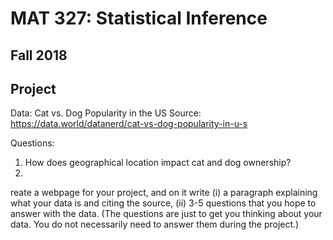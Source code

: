 # MAT 327: Statistical Inference
## Fall 2018
## Project

Data: Cat vs. Dog Popularity in the US
Source: https://data.world/datanerd/cat-vs-dog-popularity-in-u-s

Questions:
1. How does geographical location impact cat and dog ownership?
2. 
reate a webpage for your project, and on it write (i) a paragraph explaining what your data is and citing the source, (ii) 3-5 questions that you hope to answer with the data. (The questions are just to get you thinking about your data. You do not necessarily need to answer them during the project.) 
